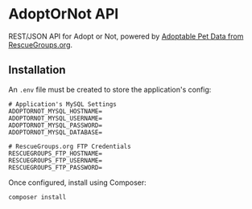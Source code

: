 # AdoptOrNot API
REST/JSON API for Adopt or Not, powered by [Adoptable Pet Data from RescueGroups.org][0].

## Installation

An `.env` file must be created to store the application's config:

```
# Application's MySQL Settings
ADOPTORNOT_MYSQL_HOSTNAME=
ADOPTORNOT_MYSQL_USERNAME=
ADOPTORNOT_MYSQL_PASSWORD=
ADOPTORNOT_MYSQL_DATABASE=

# RescueGroups.org FTP Credentials
RESCUEGROUPS_FTP_HOSTNAME=
RESCUEGROUPS_FTP_USERNAME=
RESCUEGROUPS_FTP_PASSWORD=
```

Once configured, install using Composer:

```
composer install
```


[0]: https://userguide.rescuegroups.org/display/APIDG/Complete+Adoptable+Pet+Data+Download+via+FTP